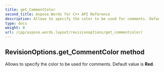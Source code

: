 ```yaml
---
title: get_CommentColor
second_title: Aspose.Words for C++ API Reference
description: Allows to specify the color to be used for comments. Default value is Red. 
type: docs
weight: 0
url: /cpp/aspose.words.layout/revisionoptions/get_commentcolor/
---
```

## RevisionOptions.get_CommentColor method


Allows to specify the color to be used for comments. Default value is **Red**.

